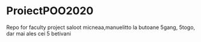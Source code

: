 # ProiectPOO2020
Repo for faculty project
saloot micneaa,manuelitto la butoane
5gang, 5togo, dar mai ales cei 5 betivani
